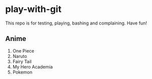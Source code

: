 # play-with-git
This repo is for testing, playing, bashing and complaining.  Have fun!

## Anime
1. One Piece
2. Naruto
3. Fairy Tail
4. My Hero Academia
5. Pokemon

